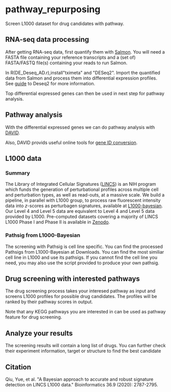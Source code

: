 # pathway_repurposing
Screen L1000 dataset for drug candidates with pathway.

## RNA-seq data processing 
After getting RNA-seq data, first quantify them with [Salmon](https://github.com/COMBINE-lab/salmon). You will need a FASTA file containing your reference transcripts and a (set of) FASTA/FASTQ file(s) containing your reads to run Salmon.

In R(DE_Deseq_AD.r),install"tximeta" and "DESeq2". Import the quantified data from Salmon and process them into differential expression profiles. See [guide](https://bioc.ism.ac.jp/packages/2.14/bioc/vignettes/DESeq2/inst/doc/beginner.pdf) to Deseq2 for more information.

Top differential expressed genes can then be used in next step for pathway analysis. 

## Pathway analysis
With the differential expressed genes we can do pathway analysis with [DAVID](https://david.ncifcrf.gov/). 

Also, DAVID provids useful online tools for [gene ID conversion](https://david.ncifcrf.gov/conversion.jsp).

## L1000 data
### Summary
The Library of Integrated Cellular Signatures ([LINCS](https://lincsproject.org/LINCS/)) is an NIH program which funds the generation of perturbational profiles across multiple cell and perturbation types, as well as read-outs, at a massive scale. We build a pipeline, in parallel with L1000 group, to process raw fluorescent intensity data into *z*-scores as perturbagen signatures, available at [L1000-bayesian](https://github.com/njpipeorgan/L1000-bayesian). Our Level 4 and Level 5 data are equivalent to Level 4 and Level 5 data provided by L1000. Pre-computed datasets covering a majority of LINCS L1000 Phase I and Phase II is available in [Zenodo](https://zenodo.org/record/5559183#.YWJS39rMKUk).

### Pathsig from L1000-Bayesian
The screening with Pathsig is cell line specific. You can find the processed Pathsigs from L1000-Bayesian at Downloads. You can find the most similiar cell line in L1000 and use its pathsigs.
If you cannot find the cell line you need, you may also use the script provided to produce your own pathsig.

## Drug screening with interested pathways
The drug screening process takes your interesed pathway as input and screens L1000 profiles for possible drug candidates. The profiles will be ranked by their pathway scores in output.

Note that any KEGG pathways you are interested in can be used as pathway feature for drug screening.

## Analyze your results
The screening results will contain a long list of drugs. You can further check their experiment information, target or structure to find the best candidate

## Citation

Qiu, Yue, et al. "A Bayesian approach to accurate and robust signature detection on LINCS L1000 data." Bioinformatics 36.9 (2020): 2787-2795.